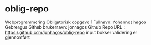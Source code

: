 # oblig-repo
Webprogrammering Obligatorisk oppgave 1
Fullnavn: Yohannes hagos Gebrengus 
Github brukernavn: jonhagos
Github Repo URL : https://github.com/jonhagos/oblig-repo
input bokser validering er gjennomført


